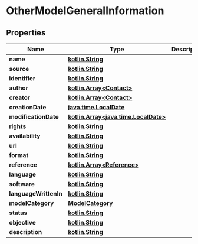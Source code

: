 # OtherModelGeneralInformation

## Properties
Name | Type | Description | Notes
------------ | ------------- | ------------- | -------------
**name** | [**kotlin.String**](.md) |  | 
**source** | [**kotlin.String**](.md) |  |  [optional]
**identifier** | [**kotlin.String**](.md) |  | 
**author** | [**kotlin.Array&lt;Contact&gt;**](Contact.md) |  |  [optional]
**creator** | [**kotlin.Array&lt;Contact&gt;**](Contact.md) |  |  [optional]
**creationDate** | [**java.time.LocalDate**](java.time.LocalDate.md) |  | 
**modificationDate** | [**kotlin.Array&lt;java.time.LocalDate&gt;**](java.time.LocalDate.md) |  |  [optional]
**rights** | [**kotlin.String**](.md) |  | 
**availability** | [**kotlin.String**](.md) |  |  [optional]
**url** | [**kotlin.String**](.md) |  |  [optional]
**format** | [**kotlin.String**](.md) |  |  [optional]
**reference** | [**kotlin.Array&lt;Reference&gt;**](Reference.md) |  | 
**language** | [**kotlin.String**](.md) |  |  [optional]
**software** | [**kotlin.String**](.md) |  |  [optional]
**languageWrittenIn** | [**kotlin.String**](.md) |  | 
**modelCategory** | [**ModelCategory**](ModelCategory.md) |  |  [optional]
**status** | [**kotlin.String**](.md) |  |  [optional]
**objective** | [**kotlin.String**](.md) |  |  [optional]
**description** | [**kotlin.String**](.md) |  |  [optional]
